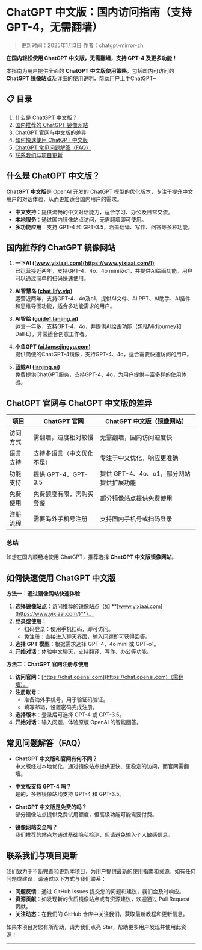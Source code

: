 # ChatGPT 中文版：国内访问指南（支持GPT-4，无需翻墙）

> 更新时间：2025年1月3日 
> 作者：chatgpt-mirror-zh 

**在国内轻松使用 ChatGPT 中文版，无需翻墙，支持 GPT-4 及更多功能！**

本指南为用户提供全面的 **ChatGPT 中文版使用策略**，包括国内可访问的 **ChatGPT 镜像站点**及详细的使用说明，帮助用户上手ChatGPT~

## 📋 目录

1. [什么是 ChatGPT 中文版？](#什么是-chatgpt-中文版)
2. [国内推荐的 ChatGPT 镜像网站](#国内推荐的-chatgpt-镜像网站)
3. [ChatGPT 官网与中文版的差异](#chatgpt-官网与-chatgpt中文版的差异)
4. [如何快速使用 ChatGPT 中文版](#如何快速使用-chatgpt-中文版)
5. [ChatGPT 常见问题解答（FAQ）](#chatgpt-常见问题解答（faq）)
6. [联系我们与项目更新](#联系我们与项目更新)

## 什么是 ChatGPT 中文版？

**ChatGPT 中文版**是 OpenAI 开发的 ChatGPT 模型的优化版本，专注于提升中文用户的对话体验，从而更加适合国内用户的需求。

- **中文支持**：提供流畅的中文对话能力，适合学习、办公及日常交流。
- **本地服务**：通过国内镜像站点访问，无需翻墙即可使用。
- **多功能应用**：支持 GPT-4 和 GPT-3.5，涵盖翻译、写作、问答等多种功能。

## 国内推荐的 ChatGPT 镜像网站

1. **一下AI ([www.yixiaai.com](https://www.yixiaai.com/))**  
   已运营接近两年，支持GPT-4、4o、4o mini及o1，并提供AI绘画功能。用户可以通过简单的扫码快速使用。

2. **AI智慧岛 ([chat.lify.vip](https://chat.lify.vip/))**  
   运营近两年，支持GPT-4、4o及o1，提供AI文件、AI PPT、AI助手、AI插件和思维导图功能，适合多功能需求的用户。

3. **AI智绘 ([guide1.lanjing.ai](https://guide1.lanjing.ai/))**  
   运营一年多，支持GPT-4、4o，并提供AI绘画功能（包括Midjourney和Dall·E），非常适合创意工作者。

4. **小鱼GPT ([ai.lansejingyu.com](https://ai.lansejingyu.com/))**  
   提供简便的ChatGPT-4镜像，支持GPT-4、4o，适合需要快速访问的用户。

5. **蓝鲸AI ([lanjing.ai](https://lanjing.ai/))**  
   免费提供ChatGPT服务，支持GPT-4、4o，为用户提供丰富多样的使用体验。

## ChatGPT 官网与 ChatGPT 中文版的差异

| 项目         | ChatGPT 官网                      | ChatGPT 中文版（镜像网站）         |
|-------------|---------------------------------|----------------------------------|
| 访问方式     | 需翻墙，速度相对较慢               | 无需翻墙，国内访问速度快             |
| 语言支持     | 支持多语言（中文优化不足）          | 专注于中文优化，响应更准确            |
| 功能支持     | 提供 GPT-4、GPT-3.5              | 提供 GPT-4、4o、o1，部分网站提供扩展功能 |
| 免费使用     | 免费额度有限，需购买套餐            | 部分镜像站点提供免费使用               |
| 注册流程     | 需要海外手机号注册                   | 支持国内手机号或扫码登录             |

### 总结

如想在国内顺畅地使用 ChatGPT，推荐选择 **ChatGPT 中文版镜像网站**。

## 如何快速使用 ChatGPT 中文版

**方法一：通过镜像网站快速体验**

1. **选择镜像站点**：访问推荐的镜像站点（如 **[www.yixiaai.com](https://www.yixiaai.com/)**）。
2. **登录或使用**：
   - 扫码登录：使用手机扫码，即可访问。
   - 免注册：直接进入聊天界面，输入问题即可获得回答。
3. **选择 GPT 模型**：根据需求选择 GPT-4、4o mini 或 GPT-o1。
4. **开始对话**：体验中文聊天，支持翻译、写作、办公等功能。

**方法二：ChatGPT 官网注册与使用**

1. **访问官网**：[https://chat.openai.com](https://chat.openai.com)（需翻墙）。
2. **注册账号**：
   - 准备海外手机号，用于验证码验证。
   - 填写邮箱，设置密码完成注册。
3. **选择版本**：登录后可选择 GPT-4 或 GPT-3.5。
4. **开始对话**：输入问题，体验原版 OpenAI 的智能回答。

## 常见问题解答（FAQ）

- **ChatGPT 中文版和官网有何不同？**  
  中文版经过本地优化，通过镜像站点提供更快、更稳定的访问，而官网需翻墙。

- **中文版支持 GPT-4 吗？**  
  是的，多数镜像站均支持 GPT-4 和 GPT-3.5。

- **ChatGPT 中文版是免费的吗？**  
  部分镜像站点提供免费试用额度，但高级功能可能需要付费。

- **镜像网站安全吗？**  
  我们推荐的站点均通过基础隐私检测，但请避免输入个人敏感信息。

## 联系我们与项目更新

我们致力于不断完善和更新本项目，为用户提供最新的使用指南和资源。如有任何问题或建议，请通过以下方式与我们联系：

- **问题反馈**：通过 GitHub Issues 提交您的问题和建议，我们会及时响应。
- **资源贡献**：如发现新的优质镜像站点或有资源建议，欢迎通过 Pull Request 贡献。
- **关注动态**：在我们的 GitHub 仓库中关注我们，获取最新教程和更新信息。

如果本项目对您有所帮助，请为我们点亮 Star，帮助更多用户发现并使用此资源！

---
